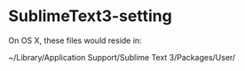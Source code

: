 SublimeText3-setting
====================

On OS X, these files would reside in:

~/Library/Application Support/Sublime Text 3/Packages/User/
